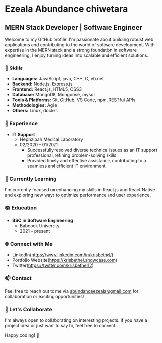 # Ezeala Abundance chiwetara

## MERN Stack Developer | Software Engineer

Welcome to my GitHub profile! I'm passionate about building robust web applications and contributing to the world of software development. With expertise in the MERN stack and a strong foundation in software engineering, I enjoy turning ideas into scalable and efficient solutions.

### 🚀 Skills

- **Languages:** JavaScript, java, C++, C, vb.net
- **Backend:** Node.js, Express.js
- **Frontend:** React.js, HTML5, CSS3
- **Database:** MongoDB, Mongoose, mysql
- **Tools & Platforms:** Git, GitHub, VS Code, npm, RESTful APIs
- **Methodologies:** Agile
- **Others:** Linux, docker.

### 💼 Experience

- **IT Support**
  - Hephzibah Medical Laboratory
  - 02/2020 - 01/2021
    - Successfully resolved diverse technical issues as an IT support professional, refining problem-solving skills.
    - Provided timely and effective assistance, contributing to a seamless and efficient IT environment.



### 🌱 Currently Learning

I'm currently focused on enhancing my skills in React.js and React Native and exploring new ways to optimize performance and user experience.

### 📚 Education

- **BSC in Software Engineering**
  - Babcock University
  - 2021 - present

### 🌐 Connect with Me

- LinkedIn(https://www.linkedin.com/in/krisbethel/)
- Portfolio Website(https://krisbethel.showcase.com)
- Twitter(https://twitter.com/krisbethel12)

### 📫 Contact

Feel free to reach out to me via abundanceezeala@gmail.com for collaboration or exciting opportunities!

### 🤝 Let's Collaborate

I'm always open to collaborating on interesting projects. If you have a project idea or just want to say hi, feel free to connect.

Happy coding! 🚀
